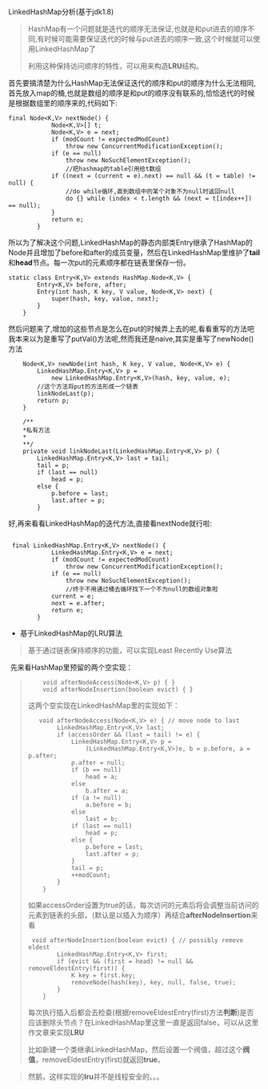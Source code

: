 LinkedHashMap分析(基于jdk1.8)

> HashMap有一个问题就是迭代的顺序无法保证,也就是和put进去的顺序不同,有时候可能需要保证迭代的时候与put进去的顺序一致,这个时候就可以使用LinkedHashMap了
>
> 利用这种保持访问顺序的特性，可以用来构造**LRU**结构。

首先要搞清楚为什么HashMap无法保证迭代的顺序和put的顺序为什么无法相同,
首先放入map的桶,也就是数组的顺序是和put的顺序没有联系的,恰恰迭代的时候是根据数组里的顺序来的,代码如下:
```
final Node<K,V> nextNode() {
            Node<K,V>[] t;
            Node<K,V> e = next;
            if (modCount != expectedModCount)
                throw new ConcurrentModificationException();
            if (e == null)
                throw new NoSuchElementException();
                //把hashmap的table引用给t数组
            if ((next = (current = e).next) == null && (t = table) != null) {
             	//do while循环,直到数组中的某个对象不为null时返回null
                do {} while (index < t.length && (next = t[index++]) == null);
            }
            return e;
        }
```

所以为了解决这个问题,LinkedHashMap的静态内部类Entry继承了HashMap的Node并且增加了before和after的成员变量，然后在LinkedHashMap里维护了**tail**和**head**节点。每一次put的元素顺序都在链表里保存一份。
```
static class Entry<K,V> extends HashMap.Node<K,V> {
        Entry<K,V> before, after;
        Entry(int hash, K key, V value, Node<K,V> next) {
            super(hash, key, value, next);
        }
    }
```

然后问题来了,增加的这些节点是怎么在put的时候弄上去的呢,看看重写的方法吧
我本来以为是重写了putVal()方法呢,然而我还是naive,其实是重写了newNode()方法
```
    Node<K,V> newNode(int hash, K key, V value, Node<K,V> e) {
        LinkedHashMap.Entry<K,V> p =
            new LinkedHashMap.Entry<K,V>(hash, key, value, e);
        //这个方法将put的方法形成一个链表
        linkNodeLast(p);
        return p;
    }
    
    /**
    *私有方法
    *
    **/    
    private void linkNodeLast(LinkedHashMap.Entry<K,V> p) {
        LinkedHashMap.Entry<K,V> last = tail;
        tail = p;
        if (last == null)
            head = p;
        else {
            p.before = last;
            last.after = p;
        }

```

好,再来看看LinkedHashMap的迭代方法,直接看nextNode就行啦:
```

 final LinkedHashMap.Entry<K,V> nextNode() {
            LinkedHashMap.Entry<K,V> e = next;
            if (modCount != expectedModCount)
                throw new ConcurrentModificationException();
            if (e == null)
                throw new NoSuchElementException();
                //终于不用通过桶去循环找下一个不为null的数组对象啦
            current = e;
            next = e.after;
            return e;
        }
```



- 基于LinkedHashMap的LRU算法

> 基于通过链表保持顺序的功能，可以实现Least Recently Use算法

​	先来看HashMap里预留的两个空实现：

> ```
>     void afterNodeAccess(Node<K,V> p) { }
>     void afterNodeInsertion(boolean evict) { }
> ```
>
> 这两个空实现在LinkedHashMap里的实现如下：
>
> ```
>    void afterNodeAccess(Node<K,V> e) { // move node to last
>         LinkedHashMap.Entry<K,V> last;
>         if (accessOrder && (last = tail) != e) {
>             LinkedHashMap.Entry<K,V> p =
>                 (LinkedHashMap.Entry<K,V>)e, b = p.before, a = p.after;
>             p.after = null;
>             if (b == null)
>                 head = a;
>             else
>                 b.after = a;
>             if (a != null)
>                 a.before = b;
>             else
>                 last = b;
>             if (last == null)
>                 head = p;
>             else {
>                 p.before = last;
>                 last.after = p;
>             }
>             tail = p;
>             ++modCount;
>         }
>     }
> ```
>
> 如果accessOrder设置为true的话，每次访问的元素后将会调整当前访问的元素到链表的头部，（默认是以插入为顺序）再结合**afterNodeInsertion**来看
>
> ```
>  void afterNodeInsertion(boolean evict) { // possibly remove eldest
>         LinkedHashMap.Entry<K,V> first;
>         if (evict && (first = head) != null && removeEldestEntry(first)) {
>             K key = first.key;
>             removeNode(hash(key), key, null, false, true);
>         }
>     }
> ```
>
> 每次执行插入后都会去检查(根据removeEldestEntry(first)方法**判断**)是否应该删除头节点？在LinkedHashMap里这里一直是返回false，可以从这里作文章来实现**LRU**
>
> 比如新建一个类继承LinkedHashMap，然后设置一个阀值，超过这个**阀值**，removeEldestEntry(first)就返回**true**。

> 然鹅，这样实现的**lru**并不是线程安全的。。。